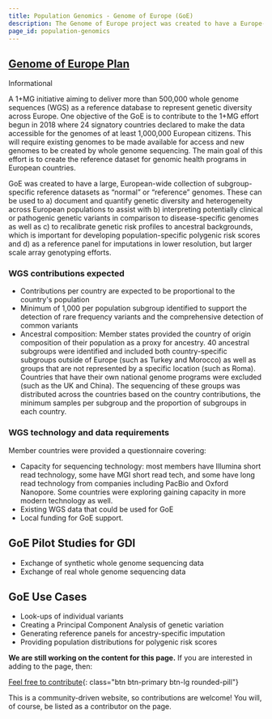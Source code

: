 ```yaml
---
title: Population Genomics - Genome of Europe (GoE)
description: The Genome of Europe project was created to have a Europe-wide collection of subgroup-specific reference genomes to support population genomics and make precision medicine more robust.
page_id: population-genomics
---
```


## [Genome of Europe Plan](https://zenodo.org/record/8017856) 
<span class="badge badge-primary">Informational<i class="fa-sharp fa-solid fa-circle-info"></i></span>

A 1+MG initiative aiming to deliver more than 500,000 whole genome sequences (WGS) as a reference database to represent genetic diversity across Europe. One objective of the GoE is to contribute to the 1+MG effort begun in 2018 where 24 signatory countries declared to make the data accessible for the genomes of at least 1,000,000 European citizens.  This will require existing genomes to be made available for access and new genomes to be created by whole genome sequencing.  The main goal of this effort is to create the reference dataset for genomic health programs in European countries.

GoE was created to have a large, European-wide collection of subgroup-specific reference datasets as “normal” or “reference” genomes.  These can be used to a) document and quantify genetic diversity and heterogeneity across European populations to assist with b) interpreting potentially clinical or pathogenic genetic variants in comparison to disease-specific genomes as well as c) to recalibrate genetic risk profiles to ancestral backgrounds, which is important for developing population-specific polygenic risk scores and d) as a reference panel for imputations in lower resolution, but larger scale array genotyping efforts.

### WGS contributions expected

* Contributions per country are expected to be proportional to the country's population
* Minimum of 1,000 per population subgroup identified to support the detection of rare frequency variants and the comprehensive detection of common variants
* Ancestral composition: Member states provided the country of origin composition of their population as a proxy for ancestry.  40 ancestral subgroups were identified and included both country-specific subgroups outside of Europe (such as Turkey and Morocco) as well as groups that are not represented by a specific location (such as Roma). Countries that have their own national genome programs were excluded (such as the UK and China).  The sequencing of these groups was distributed across the countries based on the country contributions, the minimum samples per subgroup and the proportion of subgroups in each country.

### WGS technology and data requirements

Member countries were provided a questionnaire covering:

* Capacity for sequencing technology: most members have Illumina short read technology, some have MGI short read tech, and some have long read technology from companies including PacBio and Oxford Nanopore.  Some countries were exploring gaining capacity in more modern technology as well.
* Existing WGS data that could be used for GoE
* Local funding for GoE support.

## GoE Pilot Studies for GDI

* Exchange of synthetic whole genome sequencing data
* Exchange of real whole genome sequencing data

## GoE Use Cases

* Look-ups of individual variants
* Creating a Principal Component Analysis of genetic variation
* Generating reference panels for ancestry-specific imputation
* Providing population distributions for polygenic risk scores

**We are still working on the content for this page.** If you are interested in adding to the page, then:

[Feel free to contribute](how_to_contribute){: class="btn btn-primary btn-lg rounded-pill"}

This is a community-driven website, so contributions are welcome! You will, of course, be listed as a contributor on the page.






